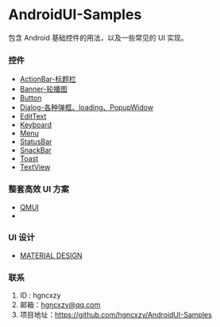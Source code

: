 # AndroidUI-Samples
包含 Android 基础控件的用法，以及一些常见的 UI 实现。

### 控件

- [ActionBar-标题栏](https://github.com/hgncxzy/AndroidUI-Samples/tree/master/actionbar)
- [Banner-轮播图](https://github.com/hgncxzy/AndroidUI-Samples/tree/master/banner)
- [Button](https://github.com/hgncxzy/AndroidUI-Samples/tree/master/button)
- [Dialog-各种弹框、loading、PopupWidow](https://github.com/hgncxzy/AndroidUI-Samples/tree/master/dialog)
- [EditText](https://github.com/hgncxzy/AndroidUI-Samples/tree/master/edittext)
- [Keyboard](https://github.com/hgncxzy/AndroidUI-Samples/tree/master/keyboard)
- [Menu](https://github.com/hgncxzy/AndroidUI-Samples/tree/master/menu)
- [StatusBar](https://github.com/hgncxzy/AndroidUI-Samples/tree/master/statusbar)
- [SnackBar](https://github.com/hgncxzy/AndroidUI-Samples/tree/master/snackbar)
- [Toast](https://github.com/hgncxzy/AndroidUI-Samples/tree/master/toast)
- [TextView](https://github.com/hgncxzy/AndroidUI-Samples/tree/master/textview)

### 整套高效 UI 方案

- [QMUI](https://qmuiteam.com/android/documents/)
- 

###  UI 设计

- [MATERIAL DESIGN](https://material.io/)

### 联系

1. ID : hgncxzy
2. 邮箱：[hgncxzy@qq.com](mailto:hgncxzy@qq.com)
3. 项目地址：https://github.com/hgncxzy/AndroidUI-Samples

